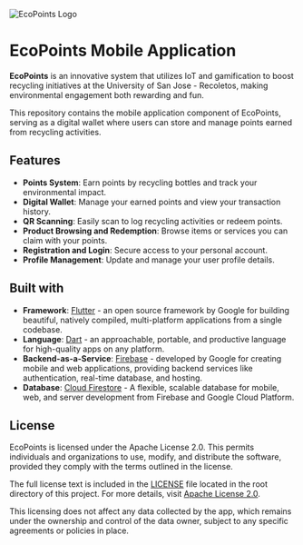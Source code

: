 
![EcoPoints Logo](https://github.com/kimrolx/EcoPoints-Mobile/assets/valid-image-link.jpg)

# EcoPoints Mobile Application
**EcoPoints** is an innovative system that utilizes IoT and gamification to boost recycling initiatives at the University of San Jose - Recoletos, making environmental engagement both rewarding and fun.

This repository contains the mobile application component of EcoPoints, serving as a digital wallet where users can store and manage points earned from recycling activities.

## Features
- **Points System**: Earn points by recycling bottles and track your environmental impact.
- **Digital Wallet**: Manage your earned points and view your transaction history.
- **QR Scanning**: Easily scan to log recycling activities or redeem points.
- **Product Browsing and Redemption**: Browse items or services you can claim with your points.
- **Registration and Login**: Secure access to your personal account.
- **Profile Management**: Update and manage your user profile details.
  
## Built with
- **Framework**: [Flutter](https://flutter.dev) - an open source framework by Google for building beautiful, natively compiled, multi-platform applications from a single codebase.
- **Language**: [Dart](https://dart.dev) - an approachable, portable, and productive language for high-quality apps on any platform.
- **Backend-as-a-Service**: [Firebase](https://firebase.google.com/) - developed by Google for creating mobile and web applications, providing backend services like authentication, real-time database, and hosting.
- **Database**: [Cloud Firestore](https://firebase.google.com/docs/firestore) - A flexible, scalable database for mobile, web, and server development from Firebase and Google Cloud Platform.

## License
EcoPoints is licensed under the Apache License 2.0. This permits individuals and organizations to use, modify, and distribute the software, provided they comply with the terms outlined in the license.

The full license text is included in the [LICENSE](https://github.com/kimrolx/EcoPoints-Mobile/blob/main/LICENSE) file located in the root directory of this project. For more details, visit [Apache License 2.0](http://www.apache.org/licenses/LICENSE-2.0).

This licensing does not affect any data collected by the app, which remains under the ownership and control of the data owner, subject to any specific agreements or policies in place.


